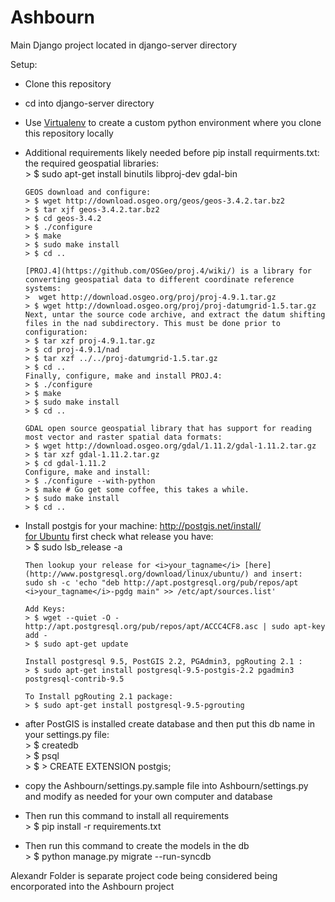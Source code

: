 # Ashbourn
Main Django project located in django-server directory    

Setup:
* Clone this repository     
* cd into django-server directory    
* Use [Virtualenv](https://virtualenv.pypa.io/en/stable/) to create a custom python environment where you clone this repository locally 
* Additional requirements likely needed before pip install requirments.txt:    
      the required geospatial libraries:    
      > $ sudo apt-get install binutils libproj-dev gdal-bin    
            
      GEOS download and configure:        
      > $ wget http://download.osgeo.org/geos/geos-3.4.2.tar.bz2      
      > $ tar xjf geos-3.4.2.tar.bz2  
      > $ cd geos-3.4.2   
      > $ ./configure     
      > $ make            
      > $ sudo make install     
      > $ cd .. 
            
      [PROJ.4](https://github.com/OSGeo/proj.4/wiki/) is a library for converting geospatial data to different coordinate reference systems:   
      >  wget http://download.osgeo.org/proj/proj-4.9.1.tar.gz     
      > $ wget http://download.osgeo.org/proj/proj-datumgrid-1.5.tar.gz   
      Next, untar the source code archive, and extract the datum shifting files in the nad subdirectory. This must be done prior to configuration:    
      > $ tar xzf proj-4.9.1.tar.gz   
      > $ cd proj-4.9.1/nad     
      > $ tar xzf ../../proj-datumgrid-1.5.tar.gz 
      > $ cd ..     
      Finally, configure, make and install PROJ.4:    
      > $ ./configure     
      > $ make      
      > $ sudo make install     
      > $ cd ..     
      
      GDAL open source geospatial library that has support for reading most vector and raster spatial data formats:     
      > $ wget http://download.osgeo.org/gdal/1.11.2/gdal-1.11.2.tar.gz   
      > $ tar xzf gdal-1.11.2.tar.gz  
      > $ cd gdal-1.11.2  
      Configure, make and install:  
      > $ ./configure --with-python     
      > $ make # Go get some coffee, this takes a while.      
      > $ sudo make install     
      > $ cd ..
      
* Install postgis for your machine: http://postgis.net/install/   
      [for Ubuntu](http://trac.osgeo.org/postgis/wiki/UsersWikiPostGIS22UbuntuPGSQL95Apt) first check what release you have:                
      > $ sudo lsb_release -a   
                        
      Then lookup your release for <i>your_tagname</i> [here](http://www.postgresql.org/download/linux/ubuntu/) and insert:          
      sudo sh -c 'echo "deb http://apt.postgresql.org/pub/repos/apt <i>your_tagname</i>-pgdg main" >> /etc/apt/sources.list'               
                        
      Add Keys:                  
      > $ wget --quiet -O - http://apt.postgresql.org/pub/repos/apt/ACCC4CF8.asc | sudo apt-key add -   
      > $ sudo apt-get update   
            
      Install postgresql 9.5, PostGIS 2.2, PGAdmin3, pgRouting 2.1 :      
      > $ sudo apt-get install postgresql-9.5-postgis-2.2 pgadmin3 postgresql-contrib-9.5 
                        
      To Install pgRouting 2.1 package:         
      > $ sudo apt-get install postgresql-9.5-pgrouting         
                  
* after PostGIS is installed create database and then put this db name in your settings.py file:             
      > $ createdb  <db name>          
      > $ psql <db name>        
      > $ > CREATE EXTENSION postgis;    
                  
* copy the Ashbourn/settings.py.sample file into Ashbourn/settings.py and modify as needed for your own computer and database
      
* Then run this command to install all requirements         
      > $ pip install -r requirements.txt   
            
* Then run this command to create the models in the db        
      > $ python manage.py migrate --run-syncdb   
            
Alexandr Folder is separate project code being considered being encorporated into the Ashbourn project

